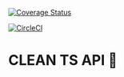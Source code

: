 [![Coverage Status](https://coveralls.io/repos/github/lenodeoliveira/clean-ts-api/badge.svg?branch=main)](https://coveralls.io/github/lenodeoliveira/clean-ts-api?branch=main)

[![CircleCI](https://circleci.com/gh/lenodeoliveira/clean-ts-api/tree/main.svg?style=svg)](https://circleci.com/gh/lenodeoliveira/clean-ts-api/tree/main)

# CLEAN TS API :rocket:
